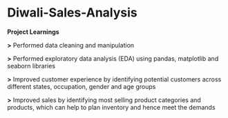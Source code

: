 # Diwali-Sales-Analysis

**Project Learnings**

  **>** Performed data cleaning and manipulation
  
  **>** Performed exploratory data analysis (EDA) using pandas, matplotlib and seaborn libraries
  
  **>** Improved customer experience by identifying potential customers across different states, occupation, gender and age groups
  
  **>** Improved sales by identifying most selling product categories and products, which can help to plan inventory and hence meet the demands
